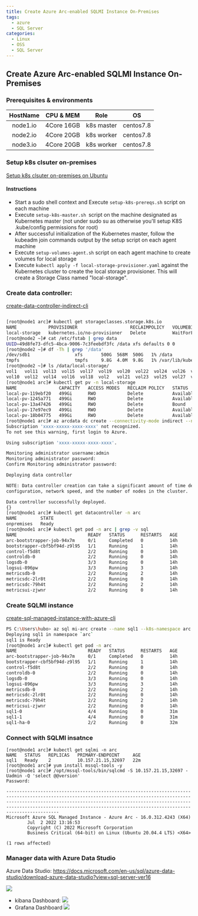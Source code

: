 ```yaml
---
title: Create Azure Arc-enabled SQLMI Instance On-Premises
tags:
  - azure
  - SQL Server
categories:
  - Linux
  - OSS
  - SQL Server
---
```


## Create Azure Arc-enabled SQLMI Instance On-Premises

### Prerequisites & environments

| HostName | CPU & MEM  |    Role    |    OS     |
| :------: | :--------: | :--------: | :-------: |
| node1.io | 4Core 16GB | k8s master | centos7.8 |
| node2.io | 4Core 20GB | k8s worker | centos7.8 |
| node3.io | 4Core 20GB | k8s worker | centos7.8 |

### Setup k8s clsuter on-premises

[Setup k8s clsuter on-premises on Ubuntu](https://github.com/microsoft/sql-server-samples/tree/master/samples/features/sql-big-data-cluster/deployment/kubeadm/ubuntu)


#### Instructions

- Start a sudo shell context and Execute `setup-k8s-prereqs.sh` script on each machine
- Execute `setup-k8s-master.sh `script on the machine designated as Kubernetes master (not under sudo su as otherwise you'll setup K8S .kube/config permissions for root)
- After successful initialization of the Kubernetes master, follow the kubeadm join commands output by the setup script on each agent machine
- Execute `setup-volumes-agent.sh` script on each agent machine to create volumes for local storage
- Execute `kubectl apply -f local-storage-provisioner.yaml` against the Kubernetes cluster to create the local storage provisioner. This will create a Storage Class named "local-storage".

### Create data controller:
[create-data-controller-indirect-cli](https://docs.microsoft.com/en-us/azure/azure-arc/data/create-data-controller-indirect-cli?tabs=windows)

```bash

[root@node1 arc]# kubectl get storageclasses.storage.k8s.io
NAME            PROVISIONER                    RECLAIMPOLICY   VOLUMEBINDINGMODE      ALLOWVOLUMEEXPANSION   AGE
local-storage   kubernetes.io/no-provisioner   Delete          WaitForFirstConsumer   false                  39h  
[root@node2 ~]# cat /etc/fstab | grep data
UUID=49d8fe73-dfc5-4bca-9006-7c3feebdf3fc /data xfs defaults 0 0
[root@node2 ~]# df -Th | grep '/data'
/dev/sdb1                 xfs       500G  568M  500G   1% /data
tmpfs                     tmpfs     9.8G  4.0M  9.8G   1% /var/lib/kubelet/pods/5092d08d-a693-4550-b127-35ce23c261cc/volumes/kubernetes.io~empty-dir/data
[root@node2 ~]# ls /data/local-storage/
vol1   vol11  vol13  vol15  vol17  vol19  vol20  vol22  vol24  vol26  vol28  vol3   vol31  vol33  vol35  vol37  vol39  vol40  vol42  vol44  vol46  vol48  vol5   vol6  vol8
vol10  vol12  vol14  vol16  vol18  vol2   vol21  vol23  vol25  vol27  vol29  vol30  vol32  vol34  vol36  vol38  vol4   vol41  vol43  vol45  vol47  vol49  vol50  vol7  vol9
[root@node1 arc]# kubectl get pv -n local-storage
NAME                CAPACITY   ACCESS MODES   RECLAIM POLICY   STATUS      CLAIM                                            STORAGECLASS    REASON   AGE
local-pv-119ebf20   499Gi      RWO            Delete           Available                                                    local-storage            23h
local-pv-1245a771   499Gi      RWO            Delete           Available                                                    local-storage            23h
local-pv-13a47426   499Gi      RWO            Delete           Bound       arc/logs-metricsdb-0                             local-storage            39h
local-pv-17e97ec9   499Gi      RWO            Delete           Available                                                    local-storage            39h
local-pv-18b04775   499Gi      RWO            Delete           Available                                                    local-storage            19h
[root@node1 arc]# az arcdata dc create --connectivity-mode indirect --name onpremises --k8s-namespace arc --subscription xxxx-xxxxx-xxxx-xxxx --resource-group azarclab --location eastus --storage-class local-storage --profile-name azure-arc-kubeadm --infrastructure onpremises --use-k8s
Subscription 'xxxx-xxxxx-xxxx-xxxx' not recognized.
To not see this warning, first login to Azure.

Using subscription 'xxxx-xxxxx-xxxx-xxxx'.

Monitoring administrator username:admin
Monitoring administrator password:
Confirm Monitoring administrator password:

Deploying data controller

NOTE: Data controller creation can take a significant amount of time depending on
configuration, network speed, and the number of nodes in the cluster.

Data controller successfully deployed.
{}
[root@node1 arc]# kubectl get datacontroller -n arc
NAME         STATE
onpremises   Ready
[root@node1 arc]# kubectl get pod -n arc | grep -v sql
NAME                           READY   STATUS      RESTARTS   AGE
arc-bootstrapper-job-94x7m     0/1     Completed   0          14h
bootstrapper-cbf5bf94d-z9l95   1/1     Running     1          14h
control-f5d8t                  2/2     Running     0          14h
controldb-0                    2/2     Running     0          14h
logsdb-0                       3/3     Running     0          14h
logsui-896pw                   3/3     Running     3          14h
metricsdb-0                    2/2     Running     2          14h
metricsdc-2lr8t                2/2     Running     0          14h
metricsdc-79h4t                2/2     Running     2          14h
metricsui-zjwnr                2/2     Running     0          14h
``` 
       
### Create SQLMI instance
[create-sql-managed-instance-with-azure-cli](https://docs.microsoft.com/en-us/azure/azure-arc/data/create-sql-managed-instance?tabs=indirectly)

```bash      
PS C:\Users\hubo> az sql mi-arc create --name sql1 --k8s-namespace arc --use-k8s --time-zone Asia/Shanghai --agent-enabled true --dev --tier BusinessCritical --replicas 2
Deploying sql1 in namespace `arc`
sql1 is Ready
[root@node1 arc]# kubectl get pod -n arc
NAME                           READY   STATUS      RESTARTS   AGE
arc-bootstrapper-job-94x7m     0/1     Completed   0          14h
bootstrapper-cbf5bf94d-z9l95   1/1     Running     1          14h
control-f5d8t                  2/2     Running     0          14h
controldb-0                    2/2     Running     0          14h
logsdb-0                       3/3     Running     0          14h
logsui-896pw                   3/3     Running     3          14h
metricsdb-0                    2/2     Running     2          14h
metricsdc-2lr8t                2/2     Running     0          14h
metricsdc-79h4t                2/2     Running     2          14h
metricsui-zjwnr                2/2     Running     0          14h
sql1-0                         4/4     Running     0          31m
sql1-1                         4/4     Running     0          31m
sql1-ha-0                      2/2     Running     0          32m
```
### Connect with SQLMI insatnce
```
[root@node1 arc]# kubectl get sqlmi -n arc
NAME   STATUS   REPLICAS   PRIMARY-ENDPOINT     AGE
sql1   Ready    2          10.157.21.15,32697   22m
[root@node1 arc]# yum install mssql-tools -y
[root@node1 arc]# /opt/mssql-tools/bin/sqlcmd -S 10.157.21.15,32697 -Uadmin -Q 'select @@version'
Password:
                                                                                                                                                                             
------------------------------------------------------------------------------------------------------------------------------------------------------------------------------------------------------------------------------------------------------------------------------------------------------------
Microsoft Azure SQL Managed Instance - Azure Arc - 16.0.312.4243 (X64)
        Jul  2 2022 13:16:53
        Copyright (C) 2022 Microsoft Corporation
        Business Critical (64-bit) on Linux (Ubuntu 20.04.4 LTS) <X64>

(1 rows affected)
```
### Manager data with Azure Data Studio

Azure Data Studio:
https://docs.microsoft.com/en-us/sql/azure-data-studio/download-azure-data-studio?view=sql-server-ver16

![](https://img2022.cnblogs.com/blog/1715511/202209/1715511-20220909100338097-1615601437.png)
- kibana Dashboard:
![](https://img2022.cnblogs.com/blog/1715511/202209/1715511-20220909100450574-1462693194.png)
- Grafana Dashboard
![](https://img2022.cnblogs.com/blog/1715511/202209/1715511-20220909100700776-934704336.png)